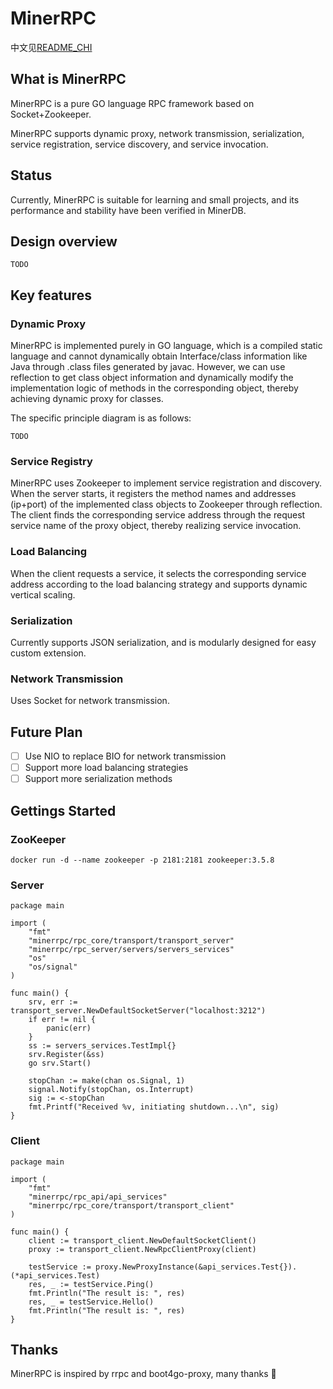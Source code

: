 # MinerRPC

中文见[README_CHI](static/README_CHI.md)

## What is MinerRPC
MinerRPC is a pure GO language RPC framework based on Socket+Zookeeper.

MinerRPC supports dynamic proxy, network transmission, serialization, service registration, service discovery, and service invocation.

## Status
Currently, MinerRPC is suitable for learning and small projects, and its performance and stability have been verified in MinerDB.

## Design overview
`TODO`

## Key features
### Dynamic Proxy
MinerRPC is implemented purely in GO language, which is a compiled static language and cannot dynamically obtain Interface/class information like Java through .class files generated by javac. However, we can use reflection to get class object information and dynamically modify the implementation logic of methods in the corresponding object, thereby achieving dynamic proxy for classes.

The specific principle diagram is as follows:

`TODO`

### Service Registry
MinerRPC uses Zookeeper to implement service registration and discovery. When the server starts, it registers the method names and addresses (ip+port) of the implemented class objects to Zookeeper through reflection. The client finds the corresponding service address through the request service name of the proxy object, thereby realizing service invocation.

### Load Balancing
When the client requests a service, it selects the corresponding service address according to the load balancing strategy and supports dynamic vertical scaling.

### Serialization
Currently supports JSON serialization, and is modularly designed for easy custom extension.

### Network Transmission
Uses Socket for network transmission.

## Future Plan
- [ ] Use NIO to replace BIO for network transmission
- [ ] Support more load balancing strategies
- [ ] Support more serialization methods

## Gettings Started
### ZooKeeper
`docker run -d --name zookeeper -p 2181:2181 zookeeper:3.5.8`

### Server
```
package main

import (
	"fmt"
	"minerrpc/rpc_core/transport/transport_server"
	"minerrpc/rpc_server/servers/servers_services"
	"os"
	"os/signal"
)

func main() {
	srv, err := transport_server.NewDefaultSocketServer("localhost:3212")
	if err != nil {
		panic(err)
	}
	ss := servers_services.TestImpl{}
	srv.Register(&ss)
	go srv.Start()

	stopChan := make(chan os.Signal, 1)
	signal.Notify(stopChan, os.Interrupt)
	sig := <-stopChan
	fmt.Printf("Received %v, initiating shutdown...\n", sig)
}

```
### Client
```
package main

import (
	"fmt"
	"minerrpc/rpc_api/api_services"
	"minerrpc/rpc_core/transport/transport_client"
)

func main() {
	client := transport_client.NewDefaultSocketClient()
	proxy := transport_client.NewRpcClientProxy(client)

	testService := proxy.NewProxyInstance(&api_services.Test{}).(*api_services.Test)
	res, _ := testService.Ping()
	fmt.Println("The result is: ", res)
	res, _ = testService.Hello()
	fmt.Println("The result is: ", res)
}
```
## Thanks
MinerRPC is inspired by rrpc and boot4go-proxy, many thanks 🙏